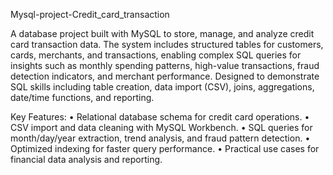 Mysql-project-Credit_card_transaction

A database project built with MySQL to store, manage, and analyze credit card transaction data. The system includes structured tables for customers, cards, merchants, and transactions, enabling complex SQL queries for insights such as monthly spending patterns, high-value transactions, fraud detection indicators, and merchant performance. Designed to demonstrate SQL skills including table creation, data import (CSV), joins, aggregations, date/time functions, and reporting.

Key Features:
	•	Relational database schema for credit card operations.
	•	CSV import and data cleaning with MySQL Workbench.
	•	SQL queries for month/day/year extraction, trend analysis, and fraud pattern detection.
	•	Optimized indexing for faster query performance.
	•	Practical use cases for financial data analysis and reporting.
